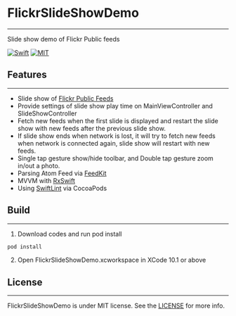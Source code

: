 # FlickrSlideShowDemo
---
Slide show demo of Flickr Public feeds

[![Swift](https://img.shields.io/badge/Swift-4.2-orange.svg)](https://swift.org)
[![MIT](https://img.shields.io/badge/License-MIT-blue.svg)](https://opensource.org/licenses/MIT)

## Features
---
* Slide show of [Flickr Public Feeds](https://api.flickr.com/services/feeds/photos_public.gne?tags=landscape,portrait&tagmode=any)
* Provide settings of slide show play time on MainViewController and SlideShowController
* Fetch new feeds when the first slide is displayed and restart the slide show with new feeds after the previous slide show.
* If slide show ends when network is lost, it will try to fetch new feeds when network is connected again, slide show will restart with new feeds.
* Single tap gesture show/hide toolbar, and Double tap gesture zoom in/out a photo.
* Parsing Atom Feed via [FeedKit](https://github.com/nmdias/FeedKit)
* MVVM with [RxSwift](https://github.com/ReactiveX/RxSwift)
* Using [SwiftLint](https://github.com/realm/SwiftLint) via CocoaPods


## Build
---
1. Download codes and run pod install
```ruby
pod install
```
2. Open FlickrSlideShowDemo.xcworkspace in XCode 10.1 or above

## License
---
FlickrSlideShowDemo is under MIT license. See the [LICENSE](LICENSE) for more info.

